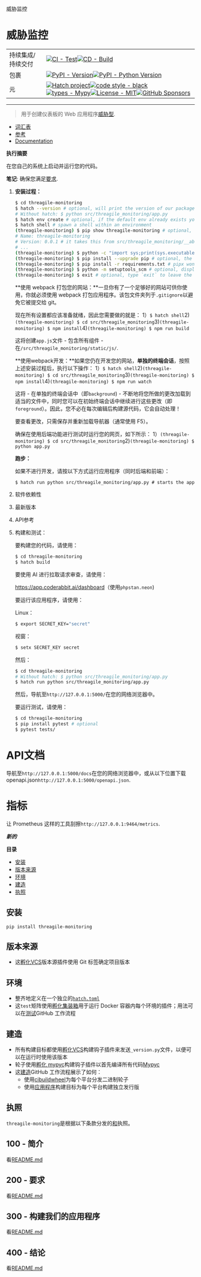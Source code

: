 威胁监控

# 威胁监控

|           |                                                                                                                                                                                                                                                                                                                                                                                                                                                                                                                                                                                                        |
| --------- | ------------------------------------------------------------------------------------------------------------------------------------------------------------------------------------------------------------------------------------------------------------------------------------------------------------------------------------------------------------------------------------------------------------------------------------------------------------------------------------------------------------------------------------------------------------------------------------------------------ |
| 持续集成/持续交付 | [![CI - Test](https://github.com/vanHeemstraSystems/threagile-monitoring/actions/workflows/test.yml/badge.svg)](https://github.com/vanHeemstraSystems/threagile-monitoring/actions/workflows/test.yml)[![CD - Build](https://github.com/vanHeemstraSystems/threagile-monitoring/actions/workflows/build.yml/badge.svg)](https://github.com/vanHeemstraSystems/threagile-monitoring/actions/workflows/build.yml)                                                                                                                                                                                        |
| 包裹        | [![PyPI - Version](https://img.shields.io/pypi/v/threagile-monitoring.svg?logo=pypi&label=PyPI&logoColor=gold)](https://pypi.org/project/threagile-monitoring/)[![PyPI - Python Version](https://img.shields.io/pypi/pyversions/threagile-monitoring.svg?logo=python&label=Python&logoColor=gold)](https://pypi.org/project/threagile-monitoring/)                                                                                                                                                                                                                                                     |
| 元         | [![Hatch project](https://img.shields.io/badge/%F0%9F%A5%9A-Hatch-4051b5.svg)](https://github.com/pypa/hatch)[![code style - black](https://img.shields.io/badge/code%20style-black-000000.svg)](https://github.com/psf/black)[![types - Mypy](https://img.shields.io/badge/types-Mypy-blue.svg)](https://github.com/ambv/black)[![License - MIT](https://img.shields.io/badge/license-MIT-9400d3.svg)](https://spdx.org/licenses/)[![GitHub Sponsors](https://img.shields.io/github/sponsors/vanHeemstraSystems?logo=GitHub%20Sponsors&style=social)](https://github.com/sponsors/vanHeemstraSystems) |

* * *

> 用于创建仪表板的 Web 应用程序[威胁型](https://threagile.io).

-   [词汇表](./GLOSSARY.md)
-   [参考](./REFERENCES.md)
-   [Documentation](./DOCUMENTATION.md)

**执行摘要**

在您自己的系统上启动并运行您的代码。

**笔记**: 确保您满足[要求](./200/README.md).

1.  **安装过程：**

    ```bash
    $ cd threagile-monitoring
    $ hatch --version # optional, will print the version of our package to the terminal without modifying the source directory (e.g. `0.0.1`).
    # Without hatch: $ python src/threagile_monitoring/app.py
    $ hatch env create # optional, if the default env already exists you will be told
    $ hatch shell # spawn a shell within an environment
    (threagile-monitoring) $ pip show threagile-monitoring # optional, shows the project details, here 'threagile-monitoring', from `pyproject.toml`
    # Name: threagile-monitoring
    # Version: 0.0.1 # it takes this from src/threagile_monitoring/__about__.py
    # ...
    (threagile-monitoring) $ python -c "import sys;print(sys.executable)" # optional, see where your environment's python is located
    (threagile-monitoring) $ pip install --upgrade pip # optional, the `run` command allows you to execute commands in an environment as if you had already entered it.
    (threagile-monitoring) $ pip install -r requirements.txt # pipx won't do this
    (threagile-monitoring) $ python -m setuptools_scm # optional, display the version of our package and perform any side-effects like writing to a file. (here: `_version.py`)
    (threagile-monitoring) $ exit # optional, type `exit` to leave the environment
    ```

    **使用 webpack 打包您的网站：**一旦你有了一个足够好的网站可供你使用，你就必须使用 webpack 打包应用程序。该包文件夹列于`.gitignore`以避免它被提交给 git。

    现在所有设置都应该准备就绪，因此您需要做的就是：
    1）`$ hatch shell`2)`(threagile-monitoring) $ cd src/threagile_monitoring`3)`(threagile-monitoring) $ npm install`4)`(threagile-monitoring) $ npm run build`

    这将创建`app.js`文件 - 包含所有组件 - 在`/src/threagile_monitoring/static/js/`.

    **使用webpack开发：**如果您仍在开发您的网站，**单独的终端会话**，按照上述安装过程后，执行以下操作：
    1）`$ hatch shell`2)`(threagile-monitoring) $ cd src/threagile_monitoring`3)`(threagile-monitoring) $ npm install`4)`(threagile-monitoring) $ npm run watch`

    这将 - 在单独的终端会话中（即`background`) - 不断地将您所做的更改加载到适当的文件中，同时您可以在初始终端会话中继续进行这些更改（即`foreground`）。因此，您不必在每次编辑后构建源代码，它会自动处理！

    要查看更改，只需保存并重新加载导航器（通常使用 F5）。

    确保在使用后端功能进行测试时运行您的网页，如下所示：
    1）`(threagile-monitoring) $ cd src/threagile_monitoring`2)`(threagile-monitoring) $ python app.py`

    **跑步：**

    如果不进行开发，请按以下方式运行应用程序（同时后端和前端）：

        $ hatch run python src/threagile_monitoring/app.py # starts the app 

2.  软件依赖性

3.  最新版本

4.  API参考

5.  构建和测试：

    要构建您的代码，请使用：

    ```bash
    $ cd threagile-monitoring
    $ hatch build
    ```

    要使用 AI 进行拉取请求审查，请使用：

    <https://app.coderabbit.ai/dashboard>（使用`phpstan.neon`)

    要运行该应用程序，请使用：

    Linux：

    ```bash
    $ export SECRET_KEY="secret"
    ```

    视窗：

    ```bash
    $ setx SECRET_KEY secret
    ```

    然后：

    ```bash
    $ cd threagile-monitoring
    # Without hatch: $ python src/threagile_monitoring/app.py
    $ hatch run python src/threagile_monitoring/app.py
    ```

    然后，导航至`http://127.0.0.1:5000/`在您的网络浏览器中。

    要运行测试，请使用：

    ```bash
    $ cd threagile-monitoring
    $ pip install pytest # optional
    $ pytest tests/
    ```

# API文档

导航至`http://127.0.0.1:5000/docs`在您的网络浏览器中，或从以下位置下载 openapi.json`http://127.0.0.1:5000/openapi.json`.

# 指标

让 Prometheus 这样的工具刮擦`http://127.0.0.1:9464/metrics`.

**_新的_**

**目录**

-   [安装](#installation)
-   [版本来源](#version-source)
-   [环境](#environments)
-   [建造](#build)
-   [执照](#license)

## 安装

```console
pip install threagile-monitoring
```

## 版本来源

-   这[孵化VCS](https://github.com/ofek/hatch-vcs)版本源插件使用 Git 标签确定项目版本

## 环境

-   整齐地定义在一个独立的[`hatch.toml`](https://hatch.pypa.io/latest/intro/#configuration)
-   这`test`矩阵使用[孵化集装箱](https://github.com/ofek/hatch-containers)用于运行 Docker 容器内每个环境的插件；用法可以在[测试](.github/workflows/test.yml)GitHub 工作流程

## 建造

-   所有构建目标都使用[孵化VCS](https://github.com/ofek/hatch-vcs)构建钩子插件来发送`_version.py`文件，以便可以在运行时使用该版本
-   轮子使用[孵化 mypyc](https://github.com/ofek/hatch-mypyc)构建钩子插件以首先编译所有代码[Mypyc](https://github.com/mypyc/mypyc)
-   这[建造](.github/workflows/build.yml)GitHub 工作流程展示了如何：
    -   使用[cibuildwheel](https://github.com/pypa/cibuildwheel)为每个平台分发二进制轮子
    -   使用[应用程序](https://hatch.pypa.io/latest/plugins/builder/app/)构建目标为每个平台构建独立发行版

## 执照

`threagile-monitoring`是根据以下条款分发的[和](https://spdx.org/licenses/MIT.html)执照。

## 100 - 简介

看[README.md](./100/README.md)

## 200 - 要求

看[README.md](./200/README.md)

## 300 - 构建我们的应用程序

看[README.md](./300/README.md)

## 400 - 结论

看[README.md](./400/README.md)

